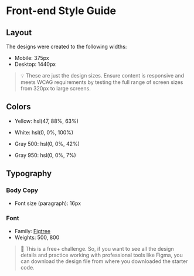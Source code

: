 # Front-end Style Guide

## Layout

The designs were created to the following widths:

-   Mobile: 375px
-   Desktop: 1440px

> 💡 These are just the design sizes. Ensure content is responsive and meets WCAG requirements by testing the full range of screen sizes from 320px to large screens.

## Colors

-   Yellow: hsl(47, 88%, 63%)

-   White: hsl(0, 0%, 100%)

-   Gray 500: hsl(0, 0%, 42%)
-   Gray 950: hsl(0, 0%, 7%)

## Typography

### Body Copy

-   Font size (paragraph): 16px

### Font

-   Family: [Figtree](https://fonts.google.com/specimen/Figtree)
-   Weights: 500, 800

> 💎 This is a free+ challenge. So, if you want to see all the design details and practice working with professional tools like Figma, you can download the design file from where you downloaded the starter code.
